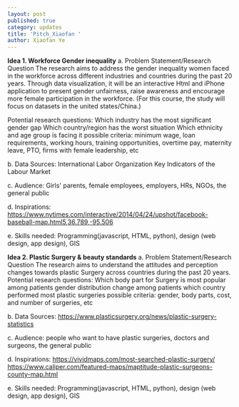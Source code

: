 ```yaml
---
layout: post
published: true
category: updates
title: 'Pitch_Xiaofan '
author: Xiaofan Ye
---
```


**Idea 1. Workforce Gender inequality**
a. Problem Statement/Research Question 
The research aims to address the gender inequality women faced in the workforce across different industries and countries during the past 20 years. Through data visualization, it will be an interactive Html and iPhone application to present gender unfairness, raise awareness and encourage more female participation in the workforce. (For this course, the study will focus on datasets in the united states/China.)

Potential research questions:
Which industry has the most significant gender gap
Which country/region has the worst situation
Which ethnicity and age group is facing it 
possible criteria: minimum wage, loan requirements, working hours, training opportunities, overtime pay, maternity leave, PTO, firms with female leadership, etc

b. Data Sources:
International Labor Organization 
Key Indicators of the Labour Market

c. Audience: 
Girls' parents, female employees, employers, HRs, NGOs, the general public

d. Inspirations: 
https://www.nytimes.com/interactive/2014/04/24/upshot/facebook-baseball-map.html5,36.789,-95.506

e. Skills needed: 
Programming(javascript, HTML, python), design (web design, app design), GIS


**Idea 2. Plastic Surgery & beauty standards**
a. Problem Statement/Research Question 
The research aims to understand the attitudes and perception changes towards plastic Surgery across countries during the past 20 years.
Potential research questions: 
Which body part for Surgery is most popular among patients
gender distribution change among patients
which country performed most plastic surgeries
possible criteria: gender, body parts, cost, and number of surgeries, etc

b. Data Sources: 
https://www.plasticsurgery.org/news/plastic-surgery-statistics

c. Audience:
people who want to have plastic surgeries, doctors and surgeons, the general public

d. Inspirations: 
https://vividmaps.com/most-searched-plastic-surgery/
https://www.caliper.com/featured-maps/maptitude-plastic-surgeons-county-map.html

 e. Skills needed: 
Programming(javascript, HTML, python), design (web design, app design), GIS
